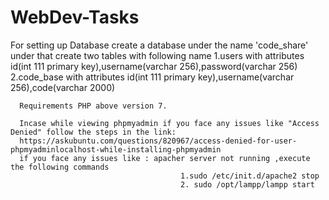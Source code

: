 # WebDev-Tasks

For setting up Database
    create a database under the name 'code_share'
    under that create two tables with following name
      1.users with attributes id(int 111 primary key),username(varchar 256),password(varchar 256)
      2.code_base with attributes id(int 111 primary key),username(varchar 256),code(varchar 2000)
      
      Requirements PHP above version 7.
      
      Incase while viewing phpmyadmin if you face any issues like "Access Denied" follow the steps in the link: 
      https://askubuntu.com/questions/820967/access-denied-for-user-phpmyadminlocalhost-while-installing-phpmyadmin
      if you face any issues like : apacher server not running ,execute the following commands 
                                          1.sudo /etc/init.d/apache2 stop
                                          2. sudo /opt/lampp/lampp start
      
